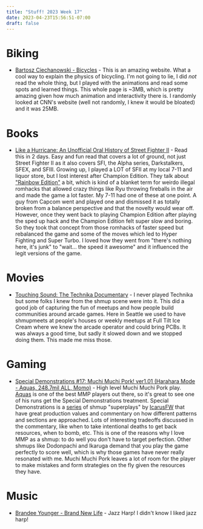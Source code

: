 ```yaml
---
title: "Stuff! 2023 Week 17"
date: 2023-04-23T15:56:51-07:00
draft: false
---
```


# Biking 
- [Bartosz Ciechanowski - Bicycles](https://ciechanow.ski/bicycle/) - This is an amazing website. What a cool way to explain the physics of bicycling. I'm not going to lie, I did *not* read the whole thing, but I played with the animations and read some spots and learned things. This whole page is ~3MB, which is pretty amazing given how much animation and interactivity there is. I randomly looked at CNN's website (well not randomly, I knew it would be bloated) and it was 25MB.

# Books
- [Like a Hurricane: An Unofficial Oral History of Street Fighter II](https://readonlymemory.vg/shop/book/like-a-hurricane/) - Read this in 2 days. Easy and fun read that covers a lot of ground, not just Street Fighter II as it also covers SFI, the Alpha series, Darkstalkers, SFEX, and SFIII. Growing up, I played a LOT of SFII at my local 7-11 and liquor store, but I lost interest after Champion Edition. They talk about ["Rainbow Edition"](https://en.wikipedia.org/wiki/Street_Fighter_II:_Rainbow_Edition) a bit, which is kind of a blanket term for weirdo illegal romhacks that allowed crazy things like Ryu throwing fireballs in the air and made the game a lot faster. My 7-11 had one of these at one point. A guy from Capcom went and played one and dismissed it as totally broken from a balance perspective and that the novelty would wear off. However, once they went back to playing Champion Edition after playing the sped up hack and the Champion Edition felt super slow and boring. So they took that concept from those romhacks of faster speed but rebalanced the game and some of the moves which led to Hyper Fighting and Super Turbo. I loved how they went from "there's nothing here, it's junk" to "wait... the speed it awesome" and it influenced the legit versions of the game. 

# Movies
- [Touching Sound: The Technika Documentary](https://www.youtube.com/watch?v=XZvKEl_5bWE) - I never played Technika but some folks I knew from the shmup scene were into it. This did a good job of capturing the fun of meetups and how people build communities around arcade games. Here in Seattle we used to have shmupmeets at people's houses or weekly meetups at Full Tilt Ice Cream where we knew the arcade operator and could bring PCBs. It was always a good time, but sadly it slowed down and we stopped doing them. This made me miss those.

# Gaming
- [Special Demonstrations #17: Muchi Muchi Pork! ver1.01 (Harahara Mode - Aquas, 248.7mil ALL, Momo)](https://www.youtube.com/watch?v=nz9oYjWX0GY) - High level Muchi Muchi Pork play. [Aquas](https://www.twitch.tv/aquas) is one of the best MMP players out there, so it's great to see one of his runs get the Special Demonstrations treatment. Special Demonstrations is a [series](https://www.youtube.com/playlist?list=PLflZE1h4nYnDLF_GUT9JgmXDzjCCVCevu) of shmup "superplays" by [IcarusFW](https://twitter.com/IcarusFW) that have great production values and commentary on how different patterns and sections are approached. Lots of interesting tradeoffs discussed in the commentary, like when to take intentional deaths to get back resources, when to bomb, etc. This is one of the reasons why I love MMP as a shmup: to do well you don't have to target perfection. Other shmups like Dodonpachi and Ikaruga demand that you play the game perfectly to score well, which is why those games have never really resonated with me. Muchi Muchi Pork leaves a lot of room for the player to make mistakes and form strategies on the fly given the resources they have. 

# Music
- [Brandee Younger - Brand New Life](https://www.youtube.com/watch?v=AEMBE9SdT0g&list=OLAK5uy_lRv4T_pPHnmQHi6OwcCzU72GSusxha2_w) - Jazz Harp! I didn't know I liked jazz harp!

